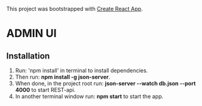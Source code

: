 This project was bootstrapped with [Create React App](https://github.com/facebook/create-react-app).

# ADMIN UI

## Installation

1. Run: 'npm install' in terminal to install dependencies. 
2. Then run: **npm install -g json-server**.
3. When done, in the project root run: **json-server --watch db.json --port 4000** to start REST-api.
4. In another terminal window run: **npm start** to start the app.

